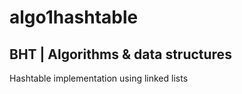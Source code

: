 # algo1hashtable

## BHT | Algorithms & data structures

Hashtable implementation using linked lists
